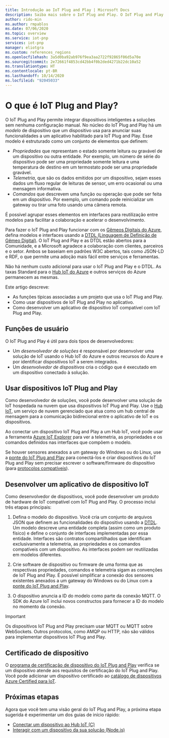 ```yaml
---
title: Introdução ao IoT Plug and Play | Microsoft Docs
description: Saiba mais sobre o IoT Plug and Play. O IoT Plug and Play baseia-se em uma linguagem de programação de modelagem aberta que permite aos dispositivos IoT inteligentes declarar as respectivas funcionalidades. Os dispositivos IoT apresentam essa declaração, chamada de modelo de dispositivo, quando se conectam a soluções de nuvem. A solução de nuvem pode, então, entender automaticamente o dispositivo e começar a interagir com ele, tudo sem que nenhum código seja escrito.
author: rido-min
ms.author: rmpablos
ms.date: 07/06/2020
ms.topic: overview
ms.service: iot-pnp
services: iot-pnp
manager: eliotgra
ms.custom: references_regions
ms.openlocfilehash: 3a5d0ba92ab976f9ea3aa2722f92865f06d5a70e
ms.sourcegitcommit: 2e72661f4853cd42bb4f0b2ded4271b22dc10a52
ms.translationtype: HT
ms.contentlocale: pt-BR
ms.lasthandoff: 10/14/2020
ms.locfileid: "92045033"
---
```

# <a name="what-is-iot-plug-and-play"></a>O que é IoT Plug and Play?

O IoT Plug and Play permite integrar dispositivos inteligentes a soluções sem nenhuma configuração manual. No núcleo do IoT Plug and Play há um _modelo_ de dispositivo que um dispositivo usa para anunciar suas funcionalidades a um aplicativo habilitado para IoT Plug and Play. Esse modelo é estruturado como um conjunto de elementos que definem:

- _Propriedades_ que representam o estado somente leitura ou gravável de um dispositivo ou outra entidade. Por exemplo, um número de série do dispositivo pode ser uma propriedade somente leitura e uma temperatura de destino em um termostato pode ser uma propriedade gravável.
- _Telemetria_, que são os dados emitidos por um dispositivo, sejam esses dados um fluxo regular de leituras de sensor, um erro ocasional ou uma mensagem informativa.
- _Comandos_ que descrevem uma função ou operação que pode ser feita em um dispositivo. Por exemplo, um comando pode reinicializar um gateway ou tirar uma foto usando uma câmera remota.

É possível agrupar esses elementos em interfaces para reutilização entre modelos para facilitar a colaboração e acelerar o desenvolvimento.

Para fazer o IoT Plug and Play funcionar com os [Gêmeos Digitais do Azure](../digital-twins/overview.md), defina modelos e interfaces usando a [DTDL (Linguagem de Definição de Gêmeo Digital)](https://github.com/Azure/opendigitaltwins-dtdl). O IoT Plug and Play e as DTDL estão abertos para a Comunidade, e a Microsoft agradece a colaboração com clientes, parceiros e o setor. Ambos se baseiam em padrões W3C abertos, tais como JSON-LD e RDF, o que permite uma adoção mais fácil entre serviços e ferramentas.

Não há nenhum custo adicional para usar o IoT Plug and Play e o DTDL. As taxas Standard para o [Hub IoT do Azure](../iot-hub/about-iot-hub.md) e outros serviços do Azure permanecem as mesmas.

Este artigo descreve:

- As funções típicas associadas a um projeto que usa o IoT Plug and Play.
- Como usar dispositivos de IoT Plug and Play no aplicativo.
- Como desenvolver um aplicativo de dispositivo IoT compatível com IoT Plug and Play.

## <a name="user-roles"></a>Funções de usuário

O IoT Plug and Play é útil para dois tipos de desenvolvedores:

- Um _desenvolvedor de soluções_ é responsável por desenvolver uma solução de IoT usando o Hub IoT do Azure e outros recursos do Azure e por identificar dispositivos IoT a serem integrados.
- Um _desenvolvedor de dispositivos_ cria o código que é executado em um dispositivo conectado à solução.

## <a name="use-iot-plug-and-play-devices"></a>Usar dispositivos IoT Plug and Play

Como desenvolvedor de soluções, você pode desenvolver uma solução de IoT hospedada na nuvem que usa dispositivos IoT Plug and Play. Use o [Hub IoT](../iot-hub/about-iot-hub.md), um serviço de nuvem gerenciado que atua como um hub central de mensagem para a comunicação bidirecional entre o aplicativo de IoT e os dispositivos.

Ao conectar um dispositivo IoT Plug and Play a um Hub IoT, você pode usar a ferramenta [Azure IoT Explorer](./howto-use-iot-explorer.md) para ver a telemetria, as propriedades e os comandos definidos nas interfaces que compõem o modelo.

Se houver sensores anexados a um gateway do Windows ou do Linux, use a [ponte do IoT Plug and Play](./concepts-iot-pnp-bridge.md) para conectá-los e criar dispositivos do IoT Plug and Play sem precisar escrever o software/firmware do dispositivo (para [protocolos compatíveis](./concepts-iot-pnp-bridge.md#supported-protocols-and-sensors)).

## <a name="develop-an-iot-device-application"></a>Desenvolver um aplicativo de dispositivo IoT

Como desenvolvedor de dispositivos, você pode desenvolver um produto de hardware de IoT compatível com IoT Plug and Play. O processo inclui três etapas principais:

1. Defina o modelo do dispositivo. Você cria um conjunto de arquivos JSON que definem as funcionalidades do dispositivo usando a [DTDL](https://github.com/Azure/opendigitaltwins-dtdl). Um modelo descreve uma entidade completa (assim como um produto físico) e define o conjunto de interfaces implementadas por essa entidade. Interfaces são contratos compartilhados que identificam exclusivamente a telemetria, as propriedades e os comandos compatíveis com um dispositivo. As interfaces podem ser reutilizadas em modelos diferentes.

1. Crie software de dispositivo ou firmware de uma forma que as respectivas propriedades, comandos e telemetria sigam as convenções de IoT Plug and Play. É possível simplificar a conexão dos sensores existentes anexados a um gateway do Windows ou do Linux com a [ponte do IoT Plug and Play](./concepts-iot-pnp-bridge.md).

1. O dispositivo anuncia a ID do modelo como parte da conexão MQTT. O SDK do Azure IoT inclui novos constructos para fornecer a ID do modelo no momento da conexão.

> [!Important]
> Os dispositivos IoT Plug and Play precisam usar MQTT ou MQTT sobre WebSockets. Outros protocolos, como AMQP ou HTTP, não são válidos para implementar dispositivos IoT Plug and Play.

## <a name="device-certification"></a>Certificado de dispositivo

O [programa de certificação de dispositivo do IoT Plug and Play](howto-certify-device.md) verifica se um dispositivo atende aos requisitos de certificação do IoT Plug and Play. Você pode adicionar um dispositivo certificado ao [catálogo de dispositivos Azure Certified para IoT](https://aka.ms/devicecatalog).

## <a name="next-steps"></a>Próximas etapas

Agora que você tem uma visão geral do IoT Plug and Play, a próxima etapa sugerida é experimentar um dos guias de início rápido:

- [Conectar um dispositivo ao Hub IoT (C)](./quickstart-connect-device-c.md)
- [Interagir com um dispositivo da sua solução (Node.js)](./quickstart-service-node.md)